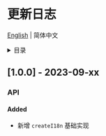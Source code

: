 
# 更新日志


[English](https://github.com/i18n-pro/vue2/blob/vdoc/docs/dist/CHANGELOG.md) | 简体中文


<details >
  <summary>目录</summary>

  &emsp;&emsp;[[1.0.0] - 2023-09-xx](#100---2023-09-xx)<br/>
  &emsp;&emsp;&emsp;&emsp;[API](#100-api)<br/>
  &emsp;&emsp;&emsp;&emsp;&emsp;&emsp;[Added](#100-api-added)<br/>

</details>

## [1.0.0] - 2023-09-xx

<h3 id="100-api">API</h3>

<h4 id="100-api-added">Added</h4>

* 新增 `createI18n` 基础实现

